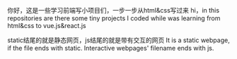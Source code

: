你好，这是一些学习前端写小项目们，一步一步从html&css写过来
hi，in this repositories are there some tiny projects I coded while was learning from html&css to vue.js&react.js

static结尾的就是静态网页，js结尾的就是带有交互的网页
It is a static webpage, if the file ends with static. Interactive webpages' filename ends with js.
